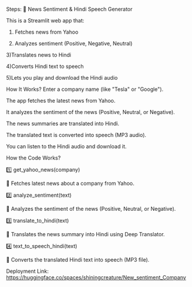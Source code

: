 Steps:
📢 News Sentiment & Hindi Speech Generator



This is a Streamlit web app that:

1) Fetches news from Yahoo

2) Analyzes sentiment (Positive, Negative, Neutral)

3)Translates news to Hindi

4)Converts Hindi text to speech

5)Lets you play and download the Hindi audio






How It Works?
Enter a company name (like "Tesla" or "Google").

The app fetches the latest news from Yahoo.

It analyzes the sentiment of the news (Positive, Neutral, or Negative).

The news summaries are translated into Hindi.

The translated text is converted into speech (MP3 audio).

You can listen to the Hindi audio and download it.








How the Code Works?

1️⃣ get_yahoo_news(company)

🔹 Fetches latest news about a company from Yahoo.


2️⃣ analyze_sentiment(text)

🔹 Analyzes the sentiment of the news (Positive, Neutral, or Negative).


3️⃣ translate_to_hindi(text)

🔹 Translates the news summary into Hindi using Deep Translator.


4️⃣ text_to_speech_hindi(text)

🔹 Converts the translated Hindi text into speech (MP3 file).


Deployment Link: https://huggingface.co/spaces/shiningcreature/New_sentiment_Company

